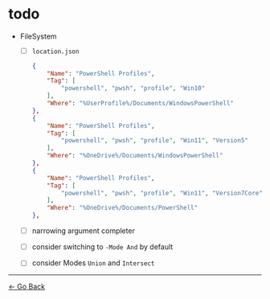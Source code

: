 # todo

- FileSystem
  - [ ] ``location.json``

    ```json
    {
        "Name": "PowerShell Profiles",
        "Tag": [
            "powershell", "pwsh", "profile", "Win10"
        ],
        "Where": "%UserProfile%/Documents/WindowsPowerShell"
    },
    {
        "Name": "PowerShell Profiles",
        "Tag": [
            "powershell", "pwsh", "profile", "Win11", "Version5"
        ],
        "Where": "%OneDrive%/Documents/WindowsPowerShell"
    },
    {
        "Name": "PowerShell Profiles",
        "Tag": [
            "powershell", "pwsh", "profile", "Win11", "Version7Core"
        ],
        "Where": "%OneDrive%/Documents/PowerShell"
    },
    ```

  - [ ] narrowing argument completer
  - [ ] consider switching to ``-Mode And`` by default
  - [ ] consider Modes ``Union`` and ``Intersect``

---

[← Go Back](../readme.md)


